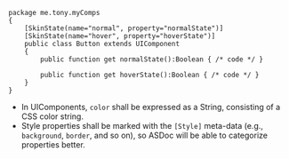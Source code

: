 ```as3
package me.tony.myComps
{
    [SkinState(name="normal", property="normalState")]
    [SkinState(name="hover", property="hoverState")]
    public class Button extends UIComponent
    {
        public function get normalState():Boolean { /* code */ }

        public function get hoverState():Boolean { /* code */ }
    }
}
```

- In UIComponents, `color` shall be expressed as a String, consisting of a CSS color string.
- Style properties shall be marked with the `[Style]` meta-data (e.g., `background`, `border`, and so on), so ASDoc will be able to categorize properties better.